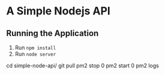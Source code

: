 # A Simple Nodejs API

## Running the Application

1. Run `npm install`
2. Run `node server`

cd simple-node-api/
git pull
pm2 stop 0
pm2 start 0
pm2 logs